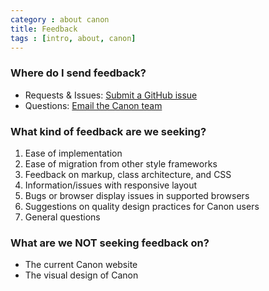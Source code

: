 ```yaml
---
category : about canon
title: Feedback
tags : [intro, about, canon]
---
```


### Where do I send feedback?

* Requests & Issues: [Submit a GitHub issue](https://github.com/rackerlabs/canon/issues/new)
* Questions: [Email the Canon team](mailto:canon@lists.rackspace.com)


### What kind of feedback are we seeking?

1. Ease of implementation
2. Ease of migration from other style frameworks
3. Feedback on markup, class architecture, and CSS
4. Information/issues with responsive layout
5. Bugs or browser display issues in supported browsers
6. Suggestions on quality design practices for Canon users
7. General questions

### What are we NOT seeking feedback on?

* The current Canon website
* The visual design of Canon
